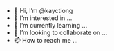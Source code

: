 - 👋 Hi, I’m @kayctiong
- 👀 I’m interested in ...
- 🌱 I’m currently learning ...
- 💞️ I’m looking to collaborate on ...
- 📫 How to reach me ...

<!---
kayctiong/kayctiong is a ✨ special ✨ repository because its `README.md` (this file) appears on your GitHub profile.
You can click the Preview link to take a look at your changes.
--->
